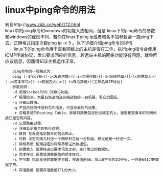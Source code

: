 # linux中ping命令的用法  

转自http://www.ziizi.cn/web/212.html
<br>
 linux中的ping命令和windows的功能大致相同，但是 linux下的ping命令的参数和windows的截然不同，若你在linux下ping ip或者域名不加参数会一直ping下去。正确格式指定次数ping ip  -c  5 。以下详细介绍ping命令的详情
<br>
　　linux下的ping命令用于查看网络上的主机是否在工作。执行ping指令会使用ICMP传输协议，发出要求回应的信息，若远端主机的网络功能没有问题，就会回应该信息，因而得知该主机运作正常。
<br>
```
　　ping命令的一般格式为：
　　ping [-dfnqrRv][-c<发送次数>][-i<间隔秒数>][-I<网络界面>][-l<前置载入>][-p<范本样式>][-s<数据包大小>][-t<存活数值>][主机名或IP地址]
　　参数说明：
　　-d 使用Socket的SO_DEBUG功能。
　　-f 极限检测。大量且快速地送网络封包给一台机器，看它的回应。
　　-n 只输出数值。
　　-q 不显示任何传送封包的信息，只显示最后的结果。
　　-r 忽略普通的Routing Table，直接将数据包送到远端主机上。通常是查看本机的网络接口是否有问题。
　　-R 记录路由过程。
　　-v 详细显示指令的执行过程。
　　-c 数目 在发送指定数目的包后停止。
　　-i 秒数 设定间隔几秒送一个网络封包给一台机器，预设值是一秒送一次。
　　-I 网络界面 使用指定的网络界面送出数据包。
　　-l 前置载入 设置在送出要求信息之前，先行发出的数据包。
　　-p 范本样式 设置填满数据包的范本样式。
　　-s 字节数 指定发送的数据字节数，预设值是56，加上8字节的ICMP头，一共是64ICMP数据字节。
　　-t 存活数值 设置存活数值TTL的大小。
```
